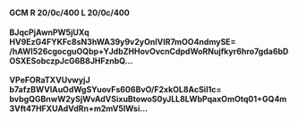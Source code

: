#### GCM R 20/0c/400 L 20/0c/400
**BJqcPjAwnPW5jUXq**<br/>**HV9EzG4FYKFc8sN3hWA39y9v2yOnlVIR7mOO4ndmySE=**<br/>**/hAWl526cgocguOQbp+YJdbZHHovOvcnCdpdWoRNujfkyr6hro7gda6bDOSXESobczpJcG6B8JHFznbQ...**<br/><br/>
**VPeFORaTXVUvwyjJ**<br/>**b7afzBWVlAuOdWgSYuovFs606BvO/F2xkOL8AcSiI1c=**<br/>**bvbgQGBnwW2ySjWvAdVSixuBtowoS0yJLL8LWbPqaxOmOtq01+GQ4m3Vft47HFXUAdVdRn+m2mV5lWsi...**